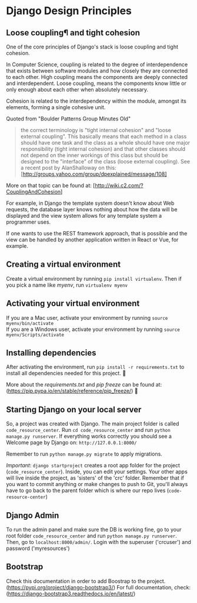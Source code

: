 # Django Design Principles

## Loose coupling¶ and tight cohesion

One of the core principles of Django's stack is loose coupling and tight cohesion.

In Computer Science, coupling is related to the degree of interdependence that exists between software modules and how closely they are connected to each other. High coupling means the components are deeply connected and interdependent. Loose coupling, means the components know little or only enough about each other when absolutely necessary.

Cohesion is related to the interdependency within the module, amongst its elements, forming a single cohesive unit.

Quoted from "Boulder Patterns Group Minutes Old"
>the correct terminology is "tight internal cohesion" and "loose external coupling". This basically means that each method in a class should have one task and the class as a whole should have one major responsibility (tight internal cohesion) and that other classes should not depend on the inner workings of this class but should be designed to the "interface" of the class (loose external coupling). See a recent post by AlanShalloway on this: [http://groups.yahoo.com/group/dpexplained/message/108]

More on that topic can be found at: [http://wiki.c2.com/?CouplingAndCohesion]

For example, in Django the template system doesn't know about Web requests, the database layer knows nothing about how the data will be displayed and the view system allows for any template system a programmer uses.

If one wants to use the REST framework approach, that is possible and the view can be handled by another application written in React or Vue, for example.


## Creating a virtual environment

Create a virtual environment by running `pip install virtualenv`. Then if you pick a name like _myenv_, run `virtualenv myenv`

## Activating your virtual environment

If you are a Mac user, activate your environment by running `source myenv/bin/activate`   
If you are a Windows user, activate your environment by running `source myenv/Scripts/activate`   

## Installing dependencies

After activating the environment, run `pip install -r requirements.txt` to install all dependencies needed for this project. 🍾

More about the *requirements.txt* and *pip freeze* can be found at: (https://pip.pypa.io/en/stable/reference/pip_freeze/) 🎯

## Starting Django on your local server

So, a project was created with Django. The main project folder is called `code_resource_center`.
Run `cd code_resource_center` and run `python manage.py runserver`. If everything works correctly you should see a Welcome page by Django on: `http://127.0.0.1:8000/`

Remember to run `python manage.py migrate` to apply migrations.

_Important_: `django startproject` creates a root app folder for the project (`code_resource_center`). Inside, you can edit your settings. Your other apps will live inside the project, as 'sisters' of the 'crc' folder. Remember that if you want to commit anything or make changes to push to Git, you'll always have to go back to the parent folder which is where our repo lives (`code-resource-center`)

## Django Admin

To run the admin panel and make sure the DB is working fine, go to your root folder `code_resource_center` and run `python manage.py runserver`. Then, go to `localhost:8000/admin/`. Login with the superuser ('crcuser') and password ('myresources')

## Bootstrap

Check this documentation in order to add Boostrap to the project. (https://pypi.org/project/django-bootstrap3/)
For full documentation, check:
(https://django-bootstrap3.readthedocs.io/en/latest/)
